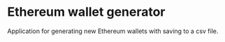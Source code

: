 # Ethereum wallet generator

Application for generating new Ethereum wallets with saving to a csv file.
